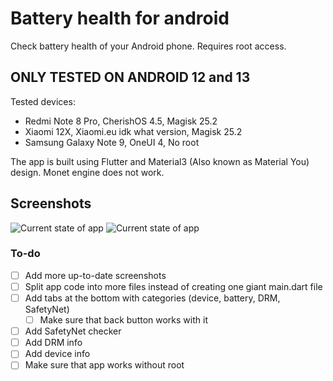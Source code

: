 # Battery health for android

 Check battery health of your Android phone. Requires root access.

## ONLY TESTED ON ANDROID 12 and 13

Tested devices:

- Redmi Note 8 Pro, CherishOS 4.5, Magisk 25.2
- Xiaomi 12X, Xiaomi.eu idk what version, Magisk 25.2
- Samsung Galaxy Note 9, OneUI 4, No root

The app is built using Flutter and Material3 (Also known as Material You) design. Monet engine does not work. 

## Screenshots

![Current state of app](screenshots/screenshot1.jpg)
![Current state of app](screenshots/screenshot2.jpg)

### To-do

- [ ] Add more up-to-date screenshots 
- [ ] Split app code into more files instead of creating one giant main.dart file 
- [ ] Add tabs at the bottom with categories (device, battery, DRM, SafetyNet) 
  - [ ] Make sure that back button works with it 
- [ ] Add SafetyNet checker 
- [ ] Add DRM info 
- [ ] Add device info 
- [ ] Make sure that app works without root 